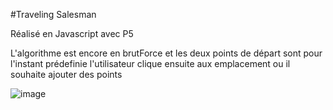 #Traveling Salesman

Réalisé en Javascript avec P5

L'algorithme est encore en brutForce et les deux points de départ sont pour l'instant prédefinie l'utilisateur clique ensuite aux emplacement ou il souhaite ajouter des points

![image](https://user-images.githubusercontent.com/44444512/81503752-98fb6600-92e5-11ea-8c23-7ca4951e1be1.png)

